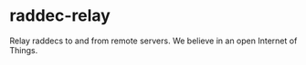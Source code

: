 # raddec-relay
Relay raddecs to and from remote servers.  We believe in an open Internet of Things.
